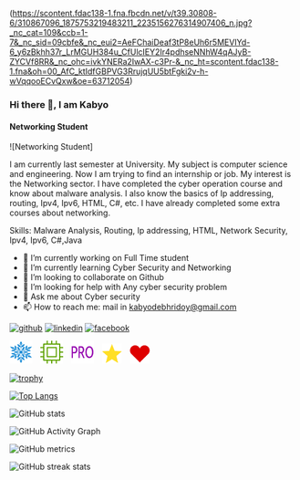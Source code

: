(https://scontent.fdac138-1.fna.fbcdn.net/v/t39.30808-6/310867096_1875753219483211_2235156276314907406_n.jpg?_nc_cat=109&ccb=1-7&_nc_sid=09cbfe&_nc_eui2=AeFChaiDeaf3tP8eUh6r5MEVIYd-6_y6zBkhh37r_LrMGUH384u_CfUlcIEY2Ir4pdhseNNhW4qAJyB-ZYCVf8RR&_nc_ohc=ivkYNERa2IwAX-c3Pr-&_nc_ht=scontent.fdac138-1.fna&oh=00_AfC_ktIdfGBPVG3RrujqUU5btFgki2v-h-wVqqooECvQxw&oe=63712054)


### Hi there 👋, I am Kabyo
#### Networking Student
![Networking Student]

I am currently last semester at University. My subject is computer science and engineering. Now I am trying to find an internship or job. My interest is the Networking sector. I have completed the cyber operation course and know about malware analysis. I also know the basics of Ip addressing, routing, Ipv4, Ipv6, HTML, C#, etc. I have already completed some extra courses about networking.

Skills: Malware Analysis, Routing, Ip addressing, HTML, Network Security, Ipv4, Ipv6, C#,Java

- 🔭 I’m currently working on Full Time student 
- 🌱 I’m currently learning Cyber Security and Networking  
- 👯 I’m looking to collaborate on Github 
- 🤔 I’m looking for help with Any cyber security problem 
- 💬 Ask me about Cyber security 
- 📫 How to reach me: mail in kabyodebhridoy@gmail.com 


[<img src='https://cdn.jsdelivr.net/npm/simple-icons@3.0.1/icons/github.svg' alt='github' height='40'>](https://github.com/KABYODEB)  [<img src='https://cdn.jsdelivr.net/npm/simple-icons@3.0.1/icons/linkedin.svg' alt='linkedin' height='40'>](https://www.linkedin.com/in/https://www.linkedin.com/in/deb-kabyo-842b45198//)  [<img src='https://cdn.jsdelivr.net/npm/simple-icons@3.0.1/icons/facebook.svg' alt='facebook' height='40'>](https://www.facebook.com/https://www.facebook.com/kabyo.kabyo.1)  

<a href='https://archiveprogram.github.com/'><img src='https://raw.githubusercontent.com/acervenky/animated-github-badges/master/assets/acbadge.gif' width='40' height='40'></a> <a href='https://docs.github.com/en/developers'><img src='https://raw.githubusercontent.com/acervenky/animated-github-badges/master/assets/devbadge.gif' width='40' height='40'></a> <a href='https://github.com/pricing'><img src='https://raw.githubusercontent.com/acervenky/animated-github-badges/master/assets/pro.gif' width='40' height='40'></a> <a href='https://stars.github.com/'><img src='https://raw.githubusercontent.com/acervenky/animated-github-badges/master/assets/starbadge.gif' width='35' height='35'></a> <a href='https://docs.github.com/en/github/supporting-the-open-source-community-with-github-sponsors'><img src='https://raw.githubusercontent.com/acervenky/animated-github-badges/master/assets/sponsorbadge.gif' width='35' height='35'></a> 

[![trophy](https://github-profile-trophy.vercel.app/?username=KABYODEB)](https://github.com/ryo-ma/github-profile-trophy)

[![Top Langs](https://github-readme-stats.vercel.app/api/top-langs/?username=KABYODEB)](https://github.com/anuraghazra/github-readme-stats)

![GitHub stats](https://github-readme-stats.vercel.app/api?username=KABYODEB&show_icons=true&count_private=true)  

![GitHub Activity Graph](https://activity-graph.herokuapp.com/graph?username=KABYODEB)  

![GitHub metrics](https://metrics.lecoq.io/KABYODEB)  

![GitHub streak stats](https://github-readme-streak-stats.herokuapp.com/?user=KABYODEB)  

